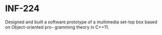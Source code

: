 # INF-224
Designed and built a software prototype of a multimedia set-top box based on Object-oriented pro- gramming theory in C++11.
